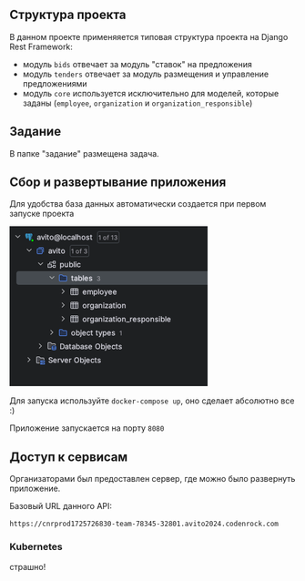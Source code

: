 ## Структура проекта
В данном проекте применяяется типовая структура проекта на Django Rest Framework:
- модуль `bids` отвечает за модуль "ставок" на предложения
- модуль `tenders` отвечает за модуль размещения и управление предложениями
- модуль `core` используется исключительно для моделей, которые заданы (`employee`, `organization` и `organization_responsible`)
## Задание
В папке "задание" размещена задача.

## Сбор и развертывание приложения

Для удобства база данных автоматически создается при первом запуске проекта

![img.png](img.png)

Для запуска используйте `docker-compose up`, оно сделает абсолютно все :)

Приложение запускается на порту `8080`

## Доступ к сервисам

Организаторами был предоставлен сервер, где можно было развернуть приложение. 

Базовый URL данного API:
```
https://cnrprod1725726830-team-78345-32801.avito2024.codenrock.com
```

### Kubernetes
страшно!
